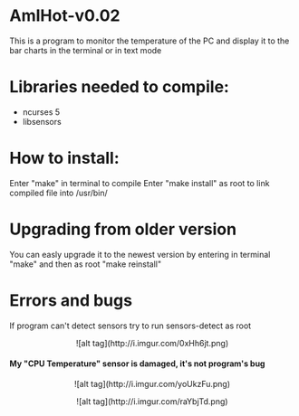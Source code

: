 # AmIHot-v0.02


This is a program to monitor the temperature of the PC and display it to the bar charts in the terminal or in text mode

# Libraries needed to compile:
 - ncurses 5
 - libsensors
 
# How to install:
Enter "make" in terminal to compile
Enter "make install" as root to link compiled file into /usr/bin/

# Upgrading from older version
You can easly upgrade it to the newest version by entering in terminal "make" and then as root "make reinstall"

# Errors and bugs
If program can't detect sensors try to run sensors-detect as root
<p align="center">
 ![alt tag](http://i.imgur.com/0xHh6jt.png)

#### My "CPU Temperature" sensor is damaged, it's not program's bug 
<p align="center"> ![alt tag](http://i.imgur.com/yoUkzFu.png)

<p align="center"> ![alt tag](http://i.imgur.com/raYbjTd.png)

